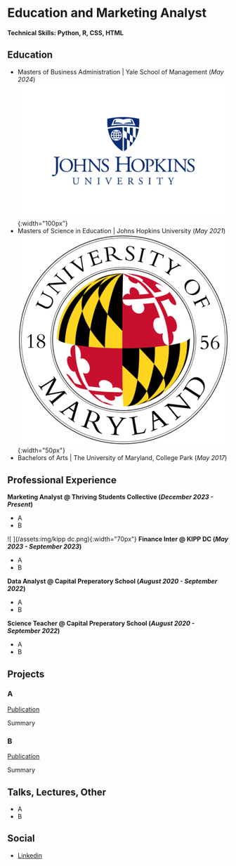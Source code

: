 # Education and Marketing Analyst

#### Technical Skills: Python, R, CSS, HTML

## Education

- Masters of Business Administration | Yale School of Management (_May 2024_)
![ ](/assets:img/jhu3.png){:width="100px"} 	
- Masters of Science in Education	| Johns Hopkins University (_May 2021_)
![ ](/assets:img/University_of_Maryland_seal.svg.png){:width="50px"}         		
- Bachelors of Arts | The University of Maryland, College Park (_May 2017_)



## Professional Experience
**Marketing Analyst @ Thriving Students Collective (_December 2023 - Present_)**
- A
- B

![ ](/assets:img/kipp dc.png){:width="70px"}
**Finance Inter @ KIPP DC (_May 2023 - September 2023_)** 	
- A
- B

**Data Analyst @ Capital Preperatory School (_August 2020 - September 2022_)**
- A
- B

**Science Teacher @ Capital Preperatory School (_August 2020 - September 2022_)**
- A
- B

## Projects
### A
[Publication](https://www.mdpi.com/1424-8220/22/8/3048)

Summary


### B
[Publication](https://www.mdpi.com/1424-8220/22/11/4240)

Summary


## Talks, Lectures, Other
- A
- B

## Social
- [Linkedin]([https://medium.com/@shawhin](https://www.linkedin.com/in/laurence-spekterman-7601a7153/)https://www.linkedin.com/in/laurence-spekterman-7601a7153/)

